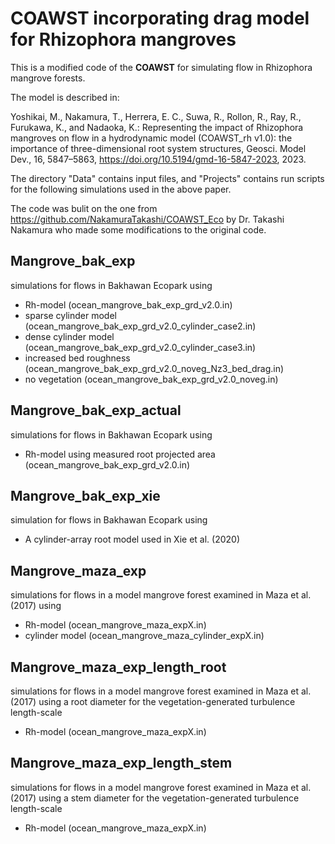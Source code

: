 # COAWST incorporating drag model for Rhizophora mangroves

This is a modified code of the **COAWST** for simulating flow in Rhizophora mangrove forests.

The model is described in:

Yoshikai, M., Nakamura, T., Herrera, E. C., Suwa, R., Rollon, R., Ray, R., Furukawa, K., and Nadaoka, K.: Representing the impact of Rhizophora mangroves on flow in a hydrodynamic model (COAWST_rh v1.0): the importance of three-dimensional root system structures, Geosci. Model Dev., 16, 5847–5863, https://doi.org/10.5194/gmd-16-5847-2023, 2023.

The directory "Data" contains input files, and "Projects" contains run scripts for the following simulations used in the above paper.

The code was bulit on the one from <https://github.com/NakamuraTakashi/COAWST_Eco> by Dr. Takashi Nakamura who made some modifications to the original code.  

## Mangrove_bak_exp

simulations for flows in Bakhawan Ecopark using 
* Rh-model (ocean_mangrove_bak_exp_grd_v2.0.in)
* sparse cylinder model (ocean_mangrove_bak_exp_grd_v2.0_cylinder_case2.in)
* dense cylinder model (ocean_mangrove_bak_exp_grd_v2.0_cylinder_case3.in)
* increased bed roughness (ocean_mangrove_bak_exp_grd_v2.0_noveg_Nz3_bed_drag.in)
* no vegetation (ocean_mangrove_bak_exp_grd_v2.0_noveg.in)

## Mangrove_bak_exp_actual

simulations for flows in Bakhawan Ecopark using
* Rh-model using measured root projected area (ocean_mangrove_bak_exp_grd_v2.0.in)

## Mangrove_bak_exp_xie

simulation for flows in Bakhawan Ecopark using
* A cylinder-array root model used in Xie et al. (2020)

## Mangrove_maza_exp
simulations for flows in a model mangrove forest examined in Maza et al. (2017) using
* Rh-model (ocean_mangrove_maza_expX.in)
* cylinder model (ocean_mangrove_maza_cylinder_expX.in)

## Mangrove_maza_exp_length_root
simulations for flows in a model mangrove forest examined in Maza et al. (2017) using a root diameter for the vegetation-generated turbulence length-scale
* Rh-model (ocean_mangrove_maza_expX.in)

## Mangrove_maza_exp_length_stem
simulations for flows in a model mangrove forest examined in Maza et al. (2017) using a stem diameter for the vegetation-generated turbulence length-scale
* Rh-model (ocean_mangrove_maza_expX.in)
